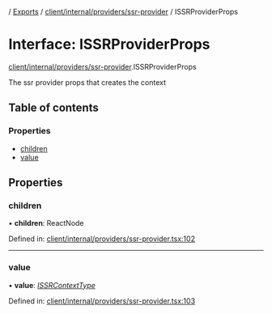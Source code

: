 [](../README.md) / [Exports](../modules.md) / [client/internal/providers/ssr-provider](../modules/client_internal_providers_ssr_provider.md) / ISSRProviderProps

# Interface: ISSRProviderProps

[client/internal/providers/ssr-provider](../modules/client_internal_providers_ssr_provider.md).ISSRProviderProps

The ssr provider props that creates the context

## Table of contents

### Properties

- [children](client_internal_providers_ssr_provider.issrproviderprops.md#children)
- [value](client_internal_providers_ssr_provider.issrproviderprops.md#value)

## Properties

### children

• **children**: ReactNode

Defined in: [client/internal/providers/ssr-provider.tsx:102](https://github.com/onzag/itemize/blob/28218320/client/internal/providers/ssr-provider.tsx#L102)

___

### value

• **value**: [*ISSRContextType*](client_internal_providers_ssr_provider.issrcontexttype.md)

Defined in: [client/internal/providers/ssr-provider.tsx:103](https://github.com/onzag/itemize/blob/28218320/client/internal/providers/ssr-provider.tsx#L103)

